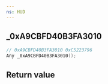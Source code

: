 ```yaml
---
ns: HUD
---
```

## _0xA9CBFD40B3FA3010

```c
// 0xA9CBFD40B3FA3010 0xC5223796
Any _0xA9CBFD40B3FA3010();
```


## Return value
